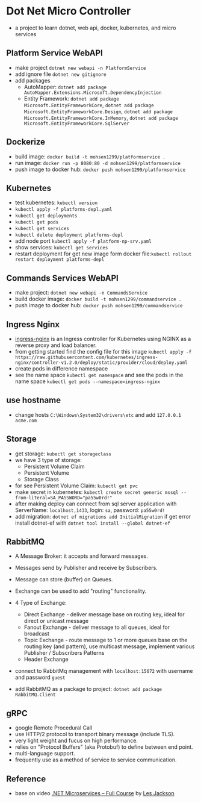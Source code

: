 # Dot Net Micro Controller

- a project to learn dotnet, web api, docker, kubernetes, and micro services

## Platform Service WebAPI

- make project `dotnet new webapi -n PlatformService`
- add ignore file `dotnet new gitignore`
- add packages
  - AutoMapper: `dotnet add package AutoMapper.Extensions.Microsoft.DependencyInjection`
  - Entity Framework: `dotnet add package Microsoft.EntityFrameworkCore`, `dotnet add package Microsoft.EntityFrameworkCore.Design`, `dotnet add package Microsoft.EntityFrameworkCore.InMemory`, `dotnet add package Microsoft.EntityFrameworkCore.SqlServer`

## Dockerize

- build image: `docker build -t mohsen1299/platformservice .`
- run image: `docker run -p 8080:80 -d mohsen1299/platformservice`
- push image to docker hub: `docker push mohsen1299/platformservice`

## Kubernetes

- test kubernetes: `kubectl version`
- `kubectl apply -f platforms-depl.yaml`
- `kubectl get deployments`
- `kubectl get pods`
- `kubectl get services`
- `kubectl delete deployment platforms-depl`
- add node port `kubectl apply -f platform-np-srv.yaml`
- show services: `kubectl get services`
- restart deployment for get new image form docker file:`kubectl rollout restart deployment platforms-depl`

## Commands Services WebAPI

- make project: `dotnet new webapi -n CommandsService`
- build docker image: `docker build -t mohsen1299/commandservice .`
- push image to docker hub: `docker push mohsen1299/commandservice`

## Ingress Nginx

- [ingress-nginx](https://github.com/kubernetes/ingress-nginx) is an Ingress controller for Kubernetes using NGINX as a reverse proxy and load balancer.
- from getting started find the config file for this image
`kubectl apply -f https://raw.githubusercontent.com/kubernetes/ingress-nginx/controller-v1.2.0/deploy/static/provider/cloud/deploy.yaml`
- create pods in difference namespace
- see the name space `kubectl get namespace` and see the pods in the name space `kubectl get pods --namespace=ingress-nginx`

## use hostname

- change hosts `C:\Windows\System32\drivers\etc` and add `127.0.0.1 acme.com`

## Storage

- get storage: `kubectl get storageclass`
- we have 3 type of storage:
  - Persistent Volume Claim
  - Persistent Volume
  - Storage Class
- for see Persistent Volume Claim: `kubectl get pvc`
- make secret in kubernetes: `kubectl create secret generic mssql --from-literal=SA_PASSWORD="pa55w0rd!"`
- after making deploy can connect from sql server application with ServerName: `localhost,1433`, login: `sa`, password: `pa55w0rd!`
- add migration: `dotnet ef migrations add InitialMigration` if get error install dotnet-ef with `dotnet tool install --global dotnet-ef`

## RabbitMQ

- A Message Broker: it accepts and forward messages.
- Messages send by Publisher and receive by Subscribers.
- Message can store (buffer) on Queues.
- Exchange can be used to add "routing" functionality.
- 4 Type of Exchange:
  - Direct Exchange - deliver message base on routing key, ideal for direct or unicast message
  - Fanout Exchange - deliver message to all queues, ideal for broadcast
  - Topic Exchange - route message to 1 or more queues base on the routing key (and pattern), use multicast message, implement various Publisher / Subscribers Patterns
  - Header Exchange

- connect to RabbitMq management with `localhost:15672` with username and password `guest`

- add RabbitMQ as a package to project: `dotnet add package RabbitMQ.Client`

## gRPC

- google Remote Procedural Call
- use HTTP/2 protocol to transport binary message (include TLS).
- very light weight and fucus on high performance.
- relies on "Protocol Buffers" (aka Protobuf) to define between end point.
- multi-language support.
- frequently use as a method of service to service communication.

## Reference

- base on video [.NET Microservices – Full Course](https://youtu.be/DgVjEo3OGBI) by [Les Jackson](https://www.youtube.com/c/binarythistle)
